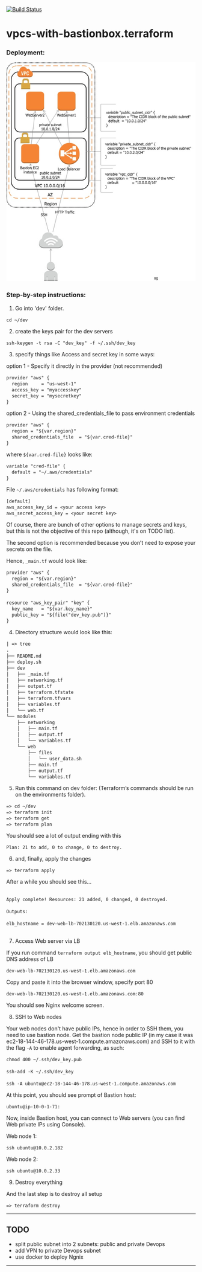 [![Build Status](https://travis-ci.org/OlegGorj/vpc-with-bastionbox.terraform.svg?branch=master)](https://travis-ci.org/OlegGorj/vpc-with-bastionbox.terraform)


# vpcs-with-bastionbox.terraform


### Deployment:

![](deployment.jpg)


### Step-by-step instructions:

1.  Go into 'dev' folder.

```
cd ~/dev
```

2.  create the keys pair for the dev servers

```
ssh-keygen -t rsa -C "dev_key" -f ~/.ssh/dev_key

```

3.  specify things like Access and secret key in some ways:

option 1 - Specify it directly in the provider (not recommended)

```
provider "aws" {
  region     = "us-west-1"
  access_key = "myaccesskey"
  secret_key = "mysecretkey"
}
```

option 2 - Using the shared_credentials_file to pass environment credentials

```
provider "aws" {
  region = "${var.region}"
  shared_credentials_file  = "${var.cred-file}"
}

```

where `${var.cred-file}` looks like:

```
variable "cred-file" {
  default = "~/.aws/credentials"
}

```
File `~/.aws/credentials` has following format:

```
[default]
aws_access_key_id = <your access key>
aws_secret_access_key = <your secret key>
```

Of course, there are bunch of other options to manage secrets and keys, but this is not the objective of this repo (although, it's on TODO list).

The second option is recommended because you don’t need to expose your secrets on the file.

Hence, `_main.tf` would look like:

```
provider "aws" {
  region = "${var.region}"
  shared_credentials_file  = "${var.cred-file}"
}

resource "aws_key_pair" "key" {
  key_name   = "${var.key_name}"
  public_key = "${file("dev_key.pub")}"
}

```
4. Directory structure would look like this:

```
| => tree
.
├── README.md
├── deploy.sh
├── dev
│   ├── _main.tf
│   ├── networking.tf
│   ├── output.tf
│   ├── terraform.tfstate
│   ├── terraform.tfvars
│   ├── variables.tf
│   └── web.tf
└── modules
    ├── networking
    │   ├── main.tf
    │   ├── output.tf
    │   └── variables.tf
    └── web
        ├── files
        │   └── user_data.sh
        ├── main.tf
        ├── output.tf
        └── variables.tf

```

5. Run this command on dev folder: (Terraform’s commands should be run on the environments folder).

```
=> cd ~/dev
=> terraform init
=> terraform get
=> terraform plan
```

You should see a lot of output ending with this

```
Plan: 21 to add, 0 to change, 0 to destroy.

```

6.  and, finally, apply the changes

```
=> terraform apply

```

After a while you should see this...

```

Apply complete! Resources: 21 added, 0 changed, 0 destroyed.

Outputs:

elb_hostname = dev-web-lb-702130120.us-west-1.elb.amazonaws.com


```

7.  Access Web server via LB

If you run command `terraform output elb_hostname`, you should get public DNS address of LB

```
dev-web-lb-702130120.us-west-1.elb.amazonaws.com
```

Copy and paste it into the browser window, specify port 80

```
dev-web-lb-702130120.us-west-1.elb.amazonaws.com:80
```

You should see Nginx welcome screen.



8. SSH to Web nodes

Your web nodes don't have public IPs, hence in order to SSH them, you need to use bastion node.
Get the bastion node public IP (in my case it was ec2-18-144-46-178.us-west-1.compute.amazonaws.com) and SSH to it with the flag `-A` to enable agent forwarding, as such:

```
chmod 400 ~/.ssh/dev_key.pub

ssh-add -K ~/.ssh/dev_key

ssh -A ubuntu@ec2-18-144-46-178.us-west-1.compute.amazonaws.com

```

At this point, you should see prompt of Bastion host:
```
ubuntu@ip-10-0-1-71:
```

Now, inside Bastion host, you can connect to Web servers (you can find Web private IPs using Console).

Web node 1:
```
ssh ubuntu@10.0.2.182

```

Web node 2:
```
ssh ubuntu@10.0.2.33

```

9. Destroy everything

And the last step is to destroy all setup

```
=> terraform destroy

```

---


## TODO

- split public subnet into 2 subnets: public and private Devops
- add VPN to private Devops subnet
- use docker to deploy Ngnix


---
